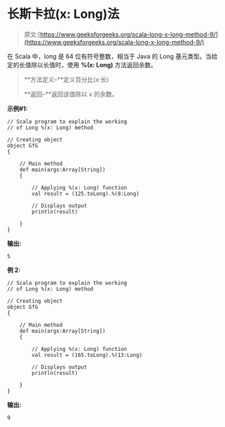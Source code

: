 # 长斯卡拉(x: Long)法

> 原文:[https://www.geeksforgeeks.org/scala-long-x-long-method-9/](https://www.geeksforgeeks.org/scala-long-x-long-method-9/)

在 Scala 中，long 是 64 位有符号整数，相当于 Java 的 Long 基元类型。当给定的长值除以长值时，使用 **%(x: Long)** 方法返回余数。

> **方法定义–**定义百分比(x:长)
> 
> **返回–**返回该值除以 x 的余数。

**示例#1:**

```
// Scala program to explain the working 
// of Long %(x: Long) method

// Creating object
object GfG
{ 

    // Main method
    def main(args:Array[String])
    {

        // Applying %(x: Long) function
        val result = (125.toLong).%(8:Long)

        // Displays output
        println(result)

    }
}
```

**输出:**

```
5
```

**例 2:**

```
// Scala program to explain the working 
// of Long %(x: Long) method

// Creating object
object GfG
{ 

    // Main method
    def main(args:Array[String])
    {

        // Applying %(x: Long) function
        val result = (165.toLong).%(13:Long)

        // Displays output
        println(result)

    }
}
```

**输出:**

```
9
```